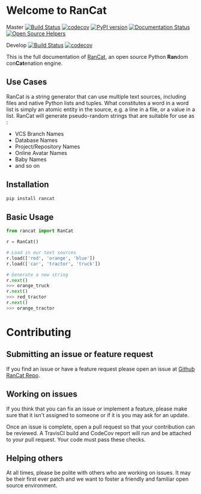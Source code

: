 # Welcome to RanCat
Master
[![Build Status](https://travis-ci.org/mattjegan/rancat.svg?branch=master)](https://travis-ci.org/mattjegan/rancat) [![codecov](https://codecov.io/gh/mattjegan/rancat/branch/master/graph/badge.svg)](https://codecov.io/gh/mattjegan/rancat) [![PyPI version](https://badge.fury.io/py/RanCat.svg)](https://badge.fury.io/py/RanCat) [![Documentation Status](https://readthedocs.org/projects/rancat/badge/?version=latest)](http://rancat.readthedocs.io/en/latest/?badge=latest)
[![Open Source Helpers](https://www.codetriage.com/mattjegan/rancat/badges/users.svg)](https://www.codetriage.com/mattjegan/rancat)

Develop
[![Build Status](https://travis-ci.org/mattjegan/rancat.svg?branch=develop)](https://travis-ci.org/mattjegan/rancat) [![codecov](https://codecov.io/gh/mattjegan/rancat/branch/develop/graph/badge.svg)](https://codecov.io/gh/mattjegan/rancat)

This is the full documentation of [RanCat](https://github.com/mattjegan/rancat), an open source Python **Ran**dom con**Cat**enation engine.

## Use Cases

RanCat is a string generator that can use multiple text sources, including files and native Python lists and tuples. What constitutes a word in a word list is simply an atomic entity in the source, e.g. a line in a file, or a value in a list. RanCat will generate pseudo-random strings that are suitable for use as :

* VCS Branch Names
* Database Names
* Project/Repository Names
* Online Avatar Names
* Baby Names
* and so on

## Installation

```bash
pip install rancat
```

## Basic Usage

```python
from rancat import RanCat

r = RanCat()

# Load in our text sources
r.load(['red', 'orange', 'blue'])
r.load(['car', 'tractor', 'truck'])

# Generate a new string
r.next()
>>> orange_truck
r.next()
>>> red_tractor
r.next()
>>> orange_tractor
```

# Contributing

## Submitting an issue or feature request

If you find an issue or have a feature request please open an issue at [Github RanCat Repo](https://github.com/mattjegan/rancat).

## Working on issues

If you think that you can fix an issue or implement a feature, please make sure that it isn't assigned to someone or if it is you may ask for an update.

Once an issue is complete, open a pull request so that your contribution can be reviewed. A TravisCI build and CodeCov report will run and be attached to your pull request. Your code must pass these checks.

## Helping others

At all times, please be polite with others who are working on issues. It may be their first ever patch and we want to foster a friendly and familiar open source environment.
